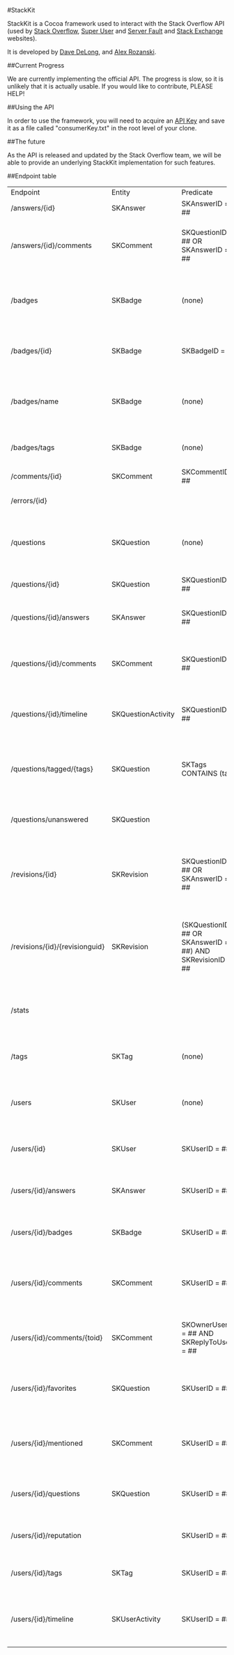 #StackKit

StackKit is a Cocoa framework used to interact with the Stack Overflow API (used by [Stack Overflow][1], [Super User][2] and [Server Fault][3] and [Stack Exchange][4] websites).

It is developed by [Dave DeLong][5], and [Alex Rozanski][6].

##Current Progress

We are currently implementing the official API.  The progress is slow, so it is unlikely that it is actually usable.  If you would like to contribute, PLEASE HELP!

##Using the API

In order to use the framework, you will need to acquire an [API Key][7] and save it as a file called "consumerKey.txt" in the root level of your clone.

##The future

As the API is released and updated by the Stack Overflow team, we will be able to provide an underlying StackKit implementation for such features.

##Endpoint table

<table>
	<tr>
		<td>Endpoint</td>
		<td>Entity</td>
		<td>Predicate</td>
		<td>Description</td>
	</tr>
	<tr>
		<td>/answers/{id}</td>
		<td>SKAnswer</td>
		<td>SKAnswerID = ##</td>
		<td>Gets an answer by its Id.</td>
	</tr>
	<tr>
		<td>/answers/{id}/comments</td>
		<td>SKComment</td>
		<td>SKQuestionID = ## OR SKAnswerID = ##</td>
		<td>Gets the comments associated with the question/answer with 'id'.</td>
	</tr>
	<tr>
		<td>/badges</td>
		<td>SKBadge</td>
		<td>(none)</td>
		<td>Gets all standard, non-tag-based badges in alphabetical order.</td>
	</tr>
	<tr>
		<td>/badges/{id}</td>
		<td>SKBadge</td>
		<td>SKBadgeID = ##</td>
		<td>Gets the users that have been awarded the badge identified by 'id'.</td>
	</tr>
	<tr>
		<td>/badges/name</td>
		<td>SKBadge</td>
		<td>(none)</td>
		<td>Gets all standard, non-tag-based badges in alphabetical order.</td>
	</tr>
	<tr>
		<td>/badges/tags</td>
		<td>SKBadge</td>
		<td>(none)</td>
		<td>Gets all tag-based badges in alphabetical order.</td>
	</tr>
	<tr>
		<td>/comments/{id}</td>
		<td>SKComment</td>
		<td>SKCommentID = ##</td>
		<td>Gets comments by ids.</td>
	</tr>
	<tr>
		<td>/errors/{id}</td>
		<td></td>
		<td></td>
		<td>Simulates an error given a code</td>
	</tr>
	<tr>
		<td>/questions</td>
		<td>SKQuestion</td>
		<td>(none)</td>
		<td>Gets question summary information. By default, ordered by last activity, date decending.</td>
	</tr>
	<tr>
		<td>/questions/{id}</td>
		<td>SKQuestion</td>
		<td>SKQuestionID = ##</td>
		<td>Gets a question with 'id' and its answers.</td>
	</tr>
	<tr>
		<td>/questions/{id}/answers</td>
		<td>SKAnswer</td>
		<td>SKQuestionID = ##</td>
		<td>Gets any answers to the question with 'id'.</td>
	</tr>
	<tr>
		<td>/questions/{id}/comments</td>
		<td>SKComment</td>
		<td>SKQuestionID = ##</td>
		<td>Gets the comments associated with the question/answer with 'id'.</td>
	</tr>
	<tr>
		<td>/questions/{id}/timeline</td>
		<td>SKQuestionActivity</td>
		<td>SKQuestionID = ##</td>
		<td>Gets the timeline of events for the question with 'id'.</td>
	</tr>
	<tr>
		<td>/questions/tagged/{tags}</td>
		<td>SKQuestion</td>
		<td>SKTags CONTAINS (tags)</td>
		<td>"Gets questions that are tagged with ""tags"". By default, ordered by last activity, date descending."</td>
	</tr>
	<tr>
		<td>/questions/unanswered</td>
		<td>SKQuestion</td>
		<td></td>
		<td>Gets questions that have no upvoted answers.</td>
	</tr>
	<tr>
		<td>/revisions/{id}</td>
		<td>SKRevision</td>
		<td>SKQuestionID = ## OR SKAnswerID = ##</td>
		<td>Gets the post history revisions for the post with 'id'. Optionally, a specific revision may be requested by its 'revisionGuid'.</td>
	</tr>
	<tr>
		<td>/revisions/{id}/{revisionguid}</td>
		<td>SKRevision</td>
		<td>(SKQuestionID = ## OR SKAnswerID = ##) AND SKRevisionID = ##</td>
		<td>Gets the post history revisions for the post with 'id'. Optionally, a specific revision may be requested by its 'revisionGuid'.</td>
	</tr>
	<tr>
		<td>/stats</td>
		<td></td>
		<td></td>
		<td>Gets various system statistics, e.g. total questions, total answers, total tags.</td>
	</tr>
	<tr>
		<td>/tags</td>
		<td>SKTag</td>
		<td>(none)</td>
		<td>Gets the tags on all questions, along with their usage counts.</td>
	</tr>
	<tr>
		<td>/users</td>
		<td>SKUser</td>
		<td>(none)</td>
		<td>Gets user summary information. By default, ordered by reputation, descending.</td>
	</tr>
	<tr>
		<td>/users/{id}</td>
		<td>SKUser</td>
		<td>SKUserID = ##</td>
		<td>Gets summary information for the user with 'id'.</td>
	</tr>
	<tr>
		<td>/users/{id}/answers</td>
		<td>SKAnswer</td>
		<td>SKUserID = ##</td>
		<td>Gets answer summary information for the user with 'id'.</td>
	</tr>
	<tr>
		<td>/users/{id}/badges</td>
		<td>SKBadge</td>
		<td>SKUserID = ##</td>
		<td>Gets the badges that have been awarded to the user with 'id'.</td>
	</tr>
	<tr>
		<td>/users/{id}/comments</td>
		<td>SKComment</td>
		<td>SKUserID = ##</td>
		<td>Gets the comments that the user with 'id' has made, ordered by creation date descending.</td>
	</tr>
	<tr>
		<td>/users/{id}/comments/{toid}</td>
		<td>SKComment</td>
		<td>SKOwnerUserID = ## AND SKReplyToUserID = ##</td>
		<td>Gets the comments by user with 'id' that mention the user with 'toid'.</td>
	</tr>
	<tr>
		<td>/users/{id}/favorites</td>
		<td>SKQuestion</td>
		<td>SKUserID = ##</td>
		<td>Gets summary information for the questions that have been favorited by the user with 'id'.</td>
	</tr>
	<tr>
		<td>/users/{id}/mentioned</td>
		<td>SKComment</td>
		<td>SKUserID = ##</td>
		<td>Gets comments that are directed at the user with 'id', ordered by creation date descending.</td>
	</tr>
	<tr>
		<td>/users/{id}/questions</td>
		<td>SKQuestion</td>
		<td>SKUserID = ##</td>
		<td>Gets question summary infomation for the user with 'id'.</td>
	</tr>
	<tr>
		<td>/users/{id}/reputation</td>
		<td></td>
		<td>SKUserID = ##</td>
		<td>Gets information on reputation changes for user with 'id'.</td>
	</tr>
	<tr>
		<td>/users/{id}/tags</td>
		<td>SKTag</td>
		<td>SKUserID = ##</td>
		<td>Gets the tags that the user with 'id' has participated in.</td>
	</tr>
	<tr>
		<td>/users/{id}/timeline</td>
		<td>SKUserActivity</td>
		<td>SKUserID = ##</td>
		<td>Gets actions the user with 'id' has performed in descending chronological order.</td>
	</tr>
</table>


  [1]: http://stackoverflow.com
  [2]: http://superuser.com
  [3]: http://serverfault.com
  [4]: http://stackexchange.com/
  [5]: http://github.com/davedelong
  [6]: http://github.com/perspx
  [7]: http://stackapps.com/apps/register